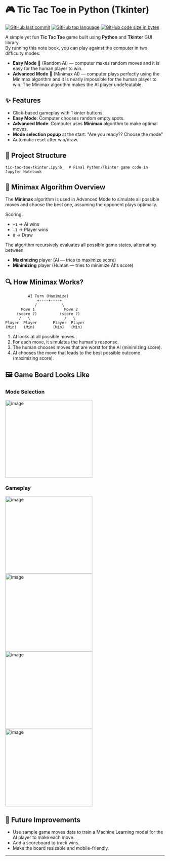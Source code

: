 # 🎮 Tic Tac Toe in Python (Tkinter)
[![GitHub last commit](https://img.shields.io/github/last-commit/aispai9995/tic-tac-toe-python-tkinter?color=green&logo=github&style=for-the-badge)](https://github.com/aispai9995/tic-tac-toe-python-tkinter) 
[![GitHub top language](https://img.shields.io/github/languages/top/aispai9995/tic-tac-toe-python-tkinter?color=F37626&logo=jupyter&style=for-the-badge)](https://github.com/aispai9995/tic-tac-toe-python-tkinter) 
[![GitHub code size in bytes](https://img.shields.io/github/languages/code-size/aispai9995/tic-tac-toe-python-tkinter?style=for-the-badge&color=blue)](https://github.com/aispai9995/tic-tac-toe-python-tkinter)


A simple yet fun **Tic Tac Toe** game built using **Python** and **Tkinter** GUI library.  
By running this note book, you can play against the computer in two difficulty modes:  
- **Easy Mode** 🎲 (Random AI) — computer makes random moves and it is easy for the human player to win.
- **Advanced Mode** 🧠 (Minimax AI) — computer plays perfectly using the Minimax algorithm and it is nearly impossible for the human player to win. The Minimax algorithm makes the AI player undefeatable.

## ✨ Features

- Click-based gameplay with Tkinter buttons.
-  **Easy Mode**: Computer chooses random empty spots.
-  **Advanced Mode**: Computer uses **Minimax** algorithm to make optimal moves.
-  **Mode selection popup** at the start: "Are you ready?? Choose the mode"
-  Automatic reset after win/draw.

## 📂 Project Structure
```
tic-tac-toe-tkinter.ipynb   # Final Python/Tkinter game code in Jupyter Notebook
```

## 🧠 Minimax Algorithm Overview

The **Minimax** algorithm is used in Advanced Mode to simulate all possible moves and choose the best one, assuming the opponent plays optimally.

Scoring:
- `+1` → AI wins
- `-1` → Player wins
- `0` → Draw

The algorithm recursively evaluates all possible game states, alternating between:
- **Maximizing** player (AI — tries to maximize score)
- **Minimizing** player (Human — tries to minimize AI's score)

## 🔍 How Minimax Works?

```
          AI Turn (Maximize)
              +----+----+
             /           \
       Move 1             Move 2
     (score ?)          (score ?)
      /   \               /   \
Player  Player       Player  Player
(Min)   (Min)        (Min)   (Min)
```

1. AI looks at all possible moves.  
2. For each move, it simulates the human's response.  
3. The human chooses moves that are worst for the AI (minimizing score).  
4. AI chooses the move that leads to the best possible outcome (maximizing score).  


## 🖼 Game Board Looks Like

### Mode Selection
<img width="275" height="245" alt="image" src="https://github.com/user-attachments/assets/a8c79f39-d76f-48c2-a08f-e653ee96ae67" />


### Gameplay
<img width="275" height="245" alt="image" src="https://github.com/user-attachments/assets/231ff01c-b600-4bc5-b9cc-52caf7981abd" />
<img width="275" height="245" alt="image" src="https://github.com/user-attachments/assets/2b28699b-a8b8-4b56-9900-2b27a8a3620f" />
<img width="275" height="245" alt="image" src="https://github.com/user-attachments/assets/cd895522-6238-45ef-a64b-8c80204a6ba5" />
<img width="275" height="245" alt="image" src="https://github.com/user-attachments/assets/a221258e-b2b5-4132-83af-00e136fb7d4c" />


## 🔮 Future Improvements

- Use sample game moves data to train a Machine Learning model for the AI player to make each move.
- Add a scoreboard to track wins.
- Make the board resizable and mobile-friendly.

---


